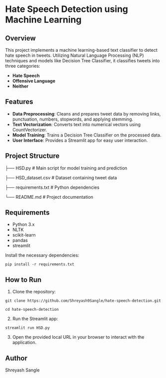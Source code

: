 # Hate Speech Detection using Machine Learning

## Overview

This project implements a machine learning-based text classifier to detect hate speech in tweets. Utilizing Natural Language Processing (NLP) techniques and models like Decision Tree Classifier, it classifies tweets into three categories:

- **Hate Speech**
- **Offensive Language**
- **Neither**

## Features

- **Data Preprocessing**: Cleans and prepares tweet data by removing links, punctuation, numbers, stopwords, and applying stemming.
- **Text Vectorization**: Converts text into numerical vectors using CountVectorizer.
- **Model Training**: Trains a Decision Tree Classifier on the processed data.
- **User Interface**: Provides a Streamlit app for easy user interaction.

## Project Structure

├── HSD.py # Main script for model training and prediction

├── HSD_dataset.csv # Dataset containing tweet data

├── requirements.txt # Python dependencies

└── README.md # Project documentation

## Requirements

- Python 3.x
- NLTK
- scikit-learn
- pandas
- streamlit

Install the necessary dependencies:

``` pip install -r requirements.txt ```

## How to Run

1. Clone the repository:

```git clone https://github.com/Shreyash9Sangle/hate-speech-detection.git```

```cd hate-speech-detection```

2. Run the Streamlit app:

```streamlit run HSD.py```

3. Open the provided local URL in your browser to interact with the application.

## Author
Shreyash Sangle
